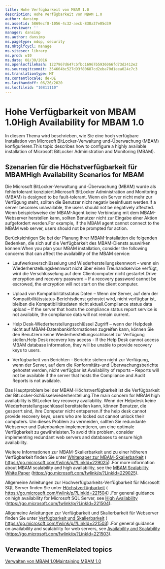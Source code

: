 ```yaml
---
title: Hohe Verfügbarkeit von MBAM 1.0
description: Hohe Verfügbarkeit von MBAM 1.0
author: dansimp
ms.assetid: 5869ecf8-1056-4c32-aecb-838a37e05d39
ms.reviewer: ''
manager: dansimp
ms.author: dansimp
ms.pagetype: mdop, security
ms.mktglfcycl: manage
ms.sitesec: library
ms.prod: w10
ms.date: 08/30/2016
ms.openlocfilehash: 1227967d647cbfbc16967b5936066fd73d2412e2
ms.sourcegitcommit: 354664bc527d93f80687cd2eba70d1eea024c7c3
ms.translationtype: MT
ms.contentlocale: de-DE
ms.lasthandoff: 06/26/2020
ms.locfileid: "10811110"
---
```

# <span data-ttu-id="07be7-103">Hohe Verfügbarkeit von MBAM 1.0</span><span class="sxs-lookup"><span data-stu-id="07be7-103">High Availability for MBAM 1.0</span></span>


<span data-ttu-id="07be7-104">In diesem Thema wird beschrieben, wie Sie eine hoch verfügbare Installation von Microsoft BitLocker-Verwaltung und-Überwachung (MBAM) konfigurieren.</span><span class="sxs-lookup"><span data-stu-id="07be7-104">This topic describes how to configure a highly available installation of Microsoft BitLocker Administration and Monitoring (MBAM).</span></span>

## <span data-ttu-id="07be7-105">Szenarien für die Höchstverfügbarkeit für MBAM</span><span class="sxs-lookup"><span data-stu-id="07be7-105">High Availability Scenarios for MBAM</span></span>


<span data-ttu-id="07be7-106">Die Microsoft BitLocker-Verwaltung und-Überwachung (MBAM) wurde als fehlertolerant konzipiert.</span><span class="sxs-lookup"><span data-stu-id="07be7-106">Microsoft BitLocker Administration and Monitoring (MBAM) is designed to be fault-tolerant.</span></span> <span data-ttu-id="07be7-107">Wenn ein Server nicht mehr zur Verfügung steht, sollten die Benutzer nicht negativ beeinflusst werden.</span><span class="sxs-lookup"><span data-stu-id="07be7-107">If a server becomes unavailable, the users should not be negatively affected.</span></span> <span data-ttu-id="07be7-108">Wenn beispielsweise der MBAM-Agent keine Verbindung mit dem MBAM-Webserver herstellen kann, sollten Benutzer nicht zur Eingabe einer Aktion aufgefordert werden.</span><span class="sxs-lookup"><span data-stu-id="07be7-108">For example, if the MBAM agent cannot connect to the MBAM web server, users should not be prompted for action.</span></span>

<span data-ttu-id="07be7-109">Berücksichtigen Sie bei der Planung Ihrer MBAM-Installation die folgenden Bedenken, die sich auf die Verfügbarkeit des MBAM-Diensts auswirken können:</span><span class="sxs-lookup"><span data-stu-id="07be7-109">When you plan your MBAM installation, consider the following concerns that can affect the availability of the MBAM service:</span></span>

-   <span data-ttu-id="07be7-110">Laufwerksverschlüsselung und Wiederherstellungskennwort – wenn ein Wiederherstellungskennwort nicht über einen Treuhandservice verfügt, wird die Verschlüsselung auf dem Clientcomputer nicht gestartet.</span><span class="sxs-lookup"><span data-stu-id="07be7-110">Drive encryption and recovery password – If a recovery password cannot be escrowed, the encryption will not start on the client computer.</span></span>

-   <span data-ttu-id="07be7-111">Upload von Kompatibilitätsstatus Daten – Wenn der Server, auf dem der Kompatibilitätsstatus-Berichtsdienst gehostet wird, nicht verfügbar ist, bleiben die Kompatibilitätsdaten nicht aktuell.</span><span class="sxs-lookup"><span data-stu-id="07be7-111">Compliance status data upload – If the server that hosts the compliance status report service is not available, the compliance data will not remain current.</span></span>

-   <span data-ttu-id="07be7-112">Help Desk-Wiederherstellungsschlüssel Zugriff – wenn der Helpdesk nicht auf MBAM-Datenbankinformationen zugreifen kann, können Sie den Benutzern keine Wiederherstellungsschlüssel zur Verfügung stellen.</span><span class="sxs-lookup"><span data-stu-id="07be7-112">Help Desk recovery key access - If the Help Desk cannot access MBAM database information, they will be unable to provide recovery keys to users.</span></span>

-   <span data-ttu-id="07be7-113">Verfügbarkeit von Berichten – Berichte stehen nicht zur Verfügung, wenn der Server, auf dem die Konformitäts-und Überwachungsberichte gehostet werden, nicht verfügbar ist.</span><span class="sxs-lookup"><span data-stu-id="07be7-113">Availability of reports – Reports will not be available if the server that hosts the Compliance and Audit Reports is not available.</span></span>

<span data-ttu-id="07be7-114">Das Hauptproblem bei der MBAM-Höchstverfügbarkeit ist die Verfügbarkeit der BitLocker-Schlüsselwiederherstellung.</span><span class="sxs-lookup"><span data-stu-id="07be7-114">The main concern for MBAM high availability is BitLocker key recovery availability.</span></span> <span data-ttu-id="07be7-115">Wenn der Helpdesk keine Wiederherstellungsschlüssel bereitstellen kann, können Benutzer, die gesperrt sind, ihre Computer nicht entsperren.</span><span class="sxs-lookup"><span data-stu-id="07be7-115">If the help desk cannot provide recovery keys, users who are locked out cannot unlock their computers.</span></span> <span data-ttu-id="07be7-116">Um dieses Problem zu vermeiden, sollten Sie redundante Webserver und Datenbanken implementieren, um eine optimale Verfügbarkeit zu gewährleisten.</span><span class="sxs-lookup"><span data-stu-id="07be7-116">To avoid this problem, consider implementing redundant web servers and databases to ensure high availability.</span></span>

<span data-ttu-id="07be7-117">Weitere Informationen zur MBAM-Skalierbarkeit und zu einer höheren Verfügbarkeit finden Sie unter [Whitepaper zur MBAM-Skalierbarkeit](https://go.microsoft.com/fwlink/p/?LinkId=229025) ( https://go.microsoft.com/fwlink/p/?LinkId=229025) .</span><span class="sxs-lookup"><span data-stu-id="07be7-117">For more information about MBAM scalability and high availability, see the [MBAM Scalability White Paper](https://go.microsoft.com/fwlink/p/?LinkId=229025) (https://go.microsoft.com/fwlink/p/?LinkId=229025).</span></span>

<span data-ttu-id="07be7-118">Allgemeine Anleitungen zur Hochverfügbarkeits-Verfügbarkeit für Microsoft SQL Server finden Sie unter [Höchstverfügbarkeit](https://go.microsoft.com/fwlink/p/?LinkId=221504) ( https://go.microsoft.com/fwlink/p/?LinkId=221504) .</span><span class="sxs-lookup"><span data-stu-id="07be7-118">For general guidance on high availability for Microsoft SQL Server, see [High Availability](https://go.microsoft.com/fwlink/p/?LinkId=221504) (https://go.microsoft.com/fwlink/p/?LinkId=221504).</span></span>

<span data-ttu-id="07be7-119">Allgemeine Anleitungen zur Verfügbarkeit und Skalierbarkeit für Webserver finden Sie unter [Verfügbarkeit und Skalierbarkeit](https://go.microsoft.com/fwlink/p/?LinkId=221503) ( https://go.microsoft.com/fwlink/p/?LinkId=221503) .</span><span class="sxs-lookup"><span data-stu-id="07be7-119">For general guidance on availability and scalability for web servers, see [Availability and Scalability](https://go.microsoft.com/fwlink/p/?LinkId=221503) (https://go.microsoft.com/fwlink/p/?LinkId=221503).</span></span>

## <span data-ttu-id="07be7-120">Verwandte Themen</span><span class="sxs-lookup"><span data-stu-id="07be7-120">Related topics</span></span>


[<span data-ttu-id="07be7-121">Verwalten von MBAM 1.0</span><span class="sxs-lookup"><span data-stu-id="07be7-121">Maintaining MBAM 1.0</span></span>](maintaining-mbam-10.md)

 

 





